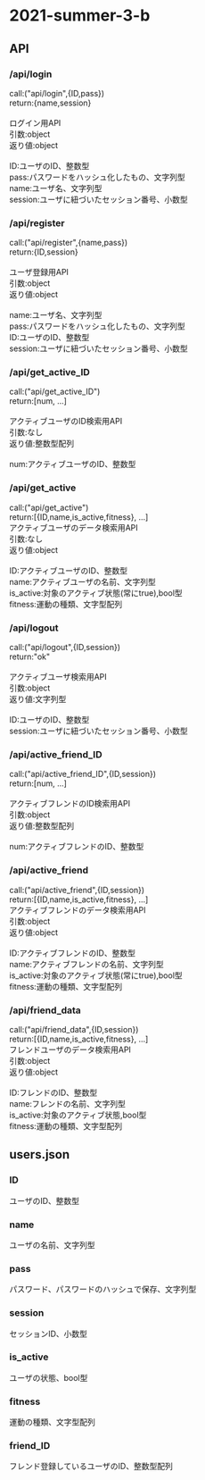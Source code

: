 # 2021-summer-3-b

## API
### /api/login
<p>
call:("api/login",{ID,pass})<br>
return:{name,session}<br>
<br>
ログイン用API<br>
引数:object<br>
返り値:object<br><br>
ID:ユーザのID、整数型<br>
pass:パスワードをハッシュ化したもの、文字列型<br>
name:ユーザ名、文字列型<br>
session:ユーザに紐づいたセッション番号、小数型<br>
</p>

### /api/register
<p>
call:("api/register",{name,pass})<br>
return:{ID,session}<br>
<br>
ユーザ登録用API<br>
引数:object<br>
返り値:object<br><br>
name:ユーザ名、文字列型<br>
pass:パスワードをハッシュ化したもの、文字列型<br>
ID:ユーザのID、整数型<br>
session:ユーザに紐づいたセッション番号、小数型<br>
</p>

### /api/get_active_ID
<p>
call:("api/get_active_ID")<br>
return:[num, ...]<br>
<br>
アクティブユーザのID検索用API<br>
引数:なし<br>
返り値:整数型配列<br><br>
num:アクティブユーザのID、整数型<br>
</p>

### /api/get_active
<p>
call:("api/get_active")<br>
return:[{ID,name,is_active,fitness}, ...]
<br>
アクティブユーザのデータ検索用API<br>
引数:なし<br>
返り値:object<br><br>
ID:アクティブユーザのID、整数型<br>
name:アクティブユーザの名前、文字列型<br>
is_active:対象のアクティブ状態(常にtrue),bool型<br>
fitness:運動の種類、文字型配列<br>
</p>
  
### /api/logout
<p>
call:("api/logout",{ID,session})<br>
return:"ok"<br>
<br>
アクティブユーザ検索用API<br>
引数:object<br>
返り値:文字列型<br><br>
ID:ユーザのID、整数型<br>
session:ユーザに紐づいたセッション番号、小数型<br>
</p>

### /api/active_friend_ID
<p>
call:("api/active_friend_ID",{ID,session})<br>
return:[num, ...]<br>
<br>
アクティブフレンドのID検索用API<br>
引数:object<br>
返り値:整数型配列<br><br>
num:アクティブフレンドのID、整数型<br>
</p>

### /api/active_friend
<p>
call:("api/active_friend",{ID,session})<br>
return:[{ID,name,is_active,fitness}, ...]
<br>
アクティブフレンドのデータ検索用API<br>
引数:object<br>
返り値:object<br><br>
ID:アクティブフレンドのID、整数型<br>
name:アクティブフレンドの名前、文字列型<br>
is_active:対象のアクティブ状態(常にtrue),bool型<br>
fitness:運動の種類、文字型配列<br>
</p>

### /api/friend_data
<p>
call:("api/friend_data",{ID,session})<br>
return:[{ID,name,is_active,fitness}, ...]
<br>
フレンドユーザのデータ検索用API<br>
引数:object<br>
返り値:object<br><br>
ID:フレンドのID、整数型<br>
name:フレンドの名前、文字列型<br>
is_active:対象のアクティブ状態,bool型<br>
fitness:運動の種類、文字型配列<br>
</p>

## users.json
### ID
ユーザのID、整数型<br>
### name
ユーザの名前、文字列型<br>
### pass
パスワード、パスワードのハッシュで保存、文字列型<br>
### session
セッションID、小数型<br>
### is_active
ユーザの状態、bool型<br>
### fitness
運動の種類、文字型配列<br>
### friend_ID
フレンド登録しているユーザのID、整数型配列<br>

